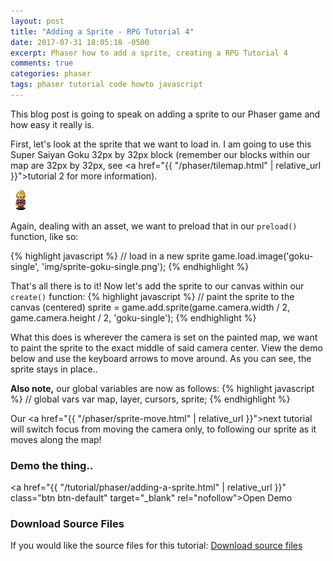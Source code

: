 ```yaml
---
layout: post
title: "Adding a Sprite - RPG Tutorial 4"
date: 2017-07-31 18:05:18 -0500
excerpt: Phaser how to add a sprite, creating a RPG Tutorial 4
comments: true
categories: phaser
tags: phaser tutorial code howto javascript
---
```


This blog post is going to speak on adding a sprite to our Phaser game and how easy it really is.

First, let's look at the sprite that we want to load in. I am going to use this Super Saiyan Goku 32px by 32px block (remember our blocks within our map are 32px by 32px, see <a href="{{ "/phaser/tilemap.html" | relative_url }}">tutorial 2</a> for more information).

<div class="img-wrapper">
  <img class="img" src="/assets/img/phaser/sprite/sprite-goku-single.png" alt="Super Saiyan Goku sprite">
</div>

Again, dealing with an asset, we want to preload that in our `preload()` function, like so:

{% highlight javascript %}
// load in a new sprite
game.load.image('goku-single', 'img/sprite-goku-single.png');
{% endhighlight %}

That's all there is to it! Now let's add the sprite to our canvas within our `create()` function:
{% highlight javascript %}
// paint the sprite to the canvas (centered)
sprite = game.add.sprite(game.camera.width / 2, game.camera.height / 2, 'goku-single');
{% endhighlight %}

What this does is wherever the camera is set on the painted map, we want to paint the sprite to the exact middle of said camera center. View the demo below and use the keyboard arrows to move around. As you can see, the sprite stays in place..

**Also note,** our global variables are now as follows:
{% highlight javascript %}
// global vars
var map, layer, cursors, sprite;
{% endhighlight %}

Our <a href="{{ "/phaser/sprite-move.html" | relative_url }}">next tutorial</a> will switch focus from moving the camera only, to following our sprite as it moves along the map!

### Demo the thing..
<a href="{{ "/tutorial/phaser/adding-a-sprite.html" | relative_url }}" class="btn btn-default" target="_blank" rel="nofollow">Open Demo</a>  

### Download Source Files
If you would like the source files for this tutorial: <a href="/assets/downloads/phaser/adding-a-sprite-tutorial_blog.calebnance.com.zip" class="btn btn-default" download>Download source files</a>
